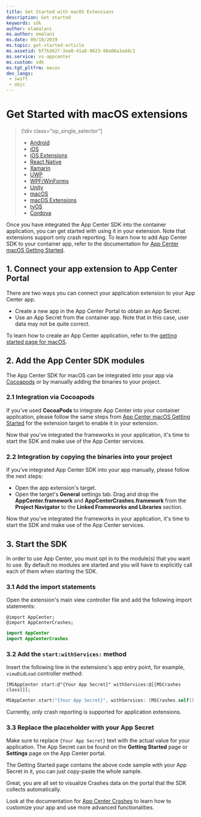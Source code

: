 ```yaml
---
title: Get Started with macOS Extensions
description: Get started
keywords: sdk
author: elamalani
ms.author: emalani
ms.date: 09/18/2019
ms.topic: get-started-article
ms.assetid: bf7b3627-3ee0-41a8-9023-98a08a3ad4c1
ms.service: vs-appcenter
ms.custom: sdk
ms.tgt_pltfrm: macos
dev_langs:  
 - swift
 - objc
---
```


# Get Started with macOS extensions

> [!div  class="op_single_selector"]
> * [Android](android.md)
> * [iOS](ios.md)
> * [iOS Extensions](ios-extensions.md)
> * [React Native](react-native.md)
> * [Xamarin](xamarin.md)
> * [UWP](uwp.md)
> * [WPF/WinForms](wpf-winforms.md)
> * [Unity](unity.md)
> * [macOS](macos.md)
> * [macOS Extensions](macos-extensions.md)
> * [tvOS](tvos.md)
> * [Cordova](cordova.md)

Once you have integrated the App Center SDK into the container application, you can get started with using it in your extension. Note that extensions support only crash reporting.
To learn how to add App Center SDK to your container app, refer to the documentation for [App Center macOS Getting Started](./macos.md).

## 1. Connect your app extension to App Center Portal

There are two ways you can connect your application extension to your App Center app.

* Create a new app in the App Center Portal to obtain an App Secret.
* Use an App Secret from the container app. Note that in this case, user data may not be quite correct.

To learn how to create an App Center application, refer to the [getting started page for macOS](./macos.md#2-create-your-app-in-the-app-center-portal-to-obtain-the-app-secret).

## 2. Add the App Center SDK modules

The App Center SDK for macOS can be integrated into your app via [Cocoapods](https://cocoapods.org) or by manually adding the binaries to your project.

### 2.1 Integration via Cocoapods

If you've used **CocoaPods** to integrate App Center into your container application, please follow the same steps from [App Center macOS Getting Started](./macos.md#31-integration-via-cocoapods) for the extension target to enable it in your extension.

Now that you've integrated the frameworks in your application, it's time to start the SDK and make use of the App Center services.

### 2.2 Integration by copying the binaries into your project

If you've integrated App Center SDK into your app manually, please follow the next steps:

* Open the app extension's target.
* Open the target's **General** settings tab. Drag and drop the **AppCenter.framework** and **AppCenterCrashes.framework** from the **Project Navigator** to the **Linked Frameworks and Libraries** section.

Now that you've integrated the frameworks in your application, it's time to start the SDK and make use of the App Center services.

## 3. Start the SDK

In order to use App Center, you must opt in to the module(s) that you want to use. By default no modules are started and you will have to explicitly call each of them when starting the SDK.

### 3.1 Add the import statements

Open the extension's main view controller file and add the following import statements:

```objc
@import AppCenter;
@import AppCenterCrashes;
```
```swift
import AppCenter
import AppCenterCrashes
```

### 3.2 Add the `start:withServices:` method

Insert the following line in the extensions's app entry point, for example, `viewDidLoad` controller method:

```objc
[MSAppCenter start:@"{Your App Secret}" withServices:@[[MSCrashes class]]];
```
```swift
MSAppCenter.start("{Your App Secret}", withServices: [MSCrashes.self])
```

Currently, only crash reporting is supported for application extensions.

### 3.3 Replace the placeholder with your App Secret

Make sure to replace `{Your App Secret}` text with the actual value for your application. The App Secret can be found on the **Getting Started** page or **Settings** page on the App Center portal.

The Getting Started page contains the above code sample with your App Secret in it, you can just copy-paste the whole sample.

Great, you are all set to visualize Crashes data on the portal that the SDK collects automatically.

Look at the documentation for [App Center Crashes](~/sdk/crashes/macos.md) to learn how to customize your app and use more advanced functionalities.